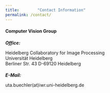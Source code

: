 ```yaml
---
title:        "Contact Information"
permalink: /contact/
---
```


<h4>Computer Vision Group</h4>
<h5 style="margin-bottom: 0px;">Office:</h5>
<p>Heidelberg Collaboratory for Image Processing<br />
Universität Heidelberg<br />
Berliner Str. 43 D-69120 Heidelberg<br /></p>
<h5 style="margin-bottom: 0px;">E-Mail:</h5>
<p>uta.buechler(at)iwr.uni-heidelberg.de</p>

